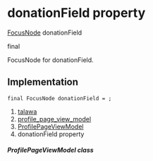 
<div>

# donationField property

</div>


[FocusNode](https://api.flutter.dev/flutter/widgets/FocusNode-class.html)
donationField


final




FocusNode for donationField.



## Implementation

``` language-dart
final FocusNode donationField = ;
```







1.  [talawa](../../index.md)
2.  [profile_page_view_model](../../view_model_after_auth_view_models_profile_view_models_profile_page_view_model/)
3.  [ProfilePageViewModel](../../view_model_after_auth_view_models_profile_view_models_profile_page_view_model/ProfilePageViewModel-class.md)
4.  donationField property

##### ProfilePageViewModel class







